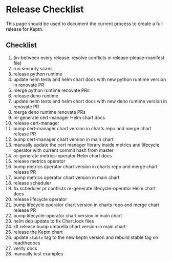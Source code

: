 # Release Checklist

This page should be used to document the current process to create a full release for Keptn.

## Checklist

1. (in-between every release: resolve conflicts in release-please-manifest file)
1. run security scans
1. release python runtime
1. update helm tests and helm chart docs with new python runtime version in renovate PR
1. merge python runtime renovate PRs
1. release deno runtime
1. update helm tests and helm chart docs with new deno runtime version in renovate PR
1. merge deno runtime renovate PRs
1. re-generate cert-manager Helm chart docs
1. release cert-manager
1. bump cert-manager chart version in charts repo and merge chart release PR
1. bump cert-manager chart version in main chart
1. manually update the cert manager library inside metrics and lifecycle operator with current commit hash from master
1. re-generate metrics-operator Helm chart docs
1. release metrics operator
1. bump metrics operator chart version in charts repo and merge chart release PR
1. bump metrics operator chart version in main chart
1. release scheduler
1. fix scheduler pr conflicts re-generate lifecycle-operator Helm chart docs
1. release lifecycle operator
1. bump lifecycle operator chart version in charts repo and merge chart release PR
1. bump lifecycle-operator chart version in main chart
1. helm dep update to fix Chart.lock files
1. klt release bump umbrella chart version in main chart
1. release the Keptn chart
1. update `stable` tag to the new keptn version and rebuild stable tag on readthedocs
1. verify docs
1. manually test examples
